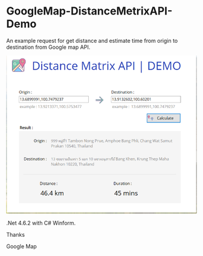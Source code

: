 # GoogleMap-DistanceMetrixAPI-Demo

An example request for get distance and estimate time from origin to destination from Google map API.

![alt text](https://github.com/ultraspacex/GoogleMap-DistanceMetrixAPI-Demo/blob/master/demo.PNG?raw=true)

.Net 4.6.2 with C# Winform.

Thanks

Google Map
